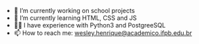 - 🔭 I’m currently working on school projects
- 🌱 I’m currently learning HTML, CSS and JS
- 👨‍💻 I have experience with Python3 and PostgreeSQL
- 📫 How to reach me: wesley.henrique@academico.ifpb.edu.br
